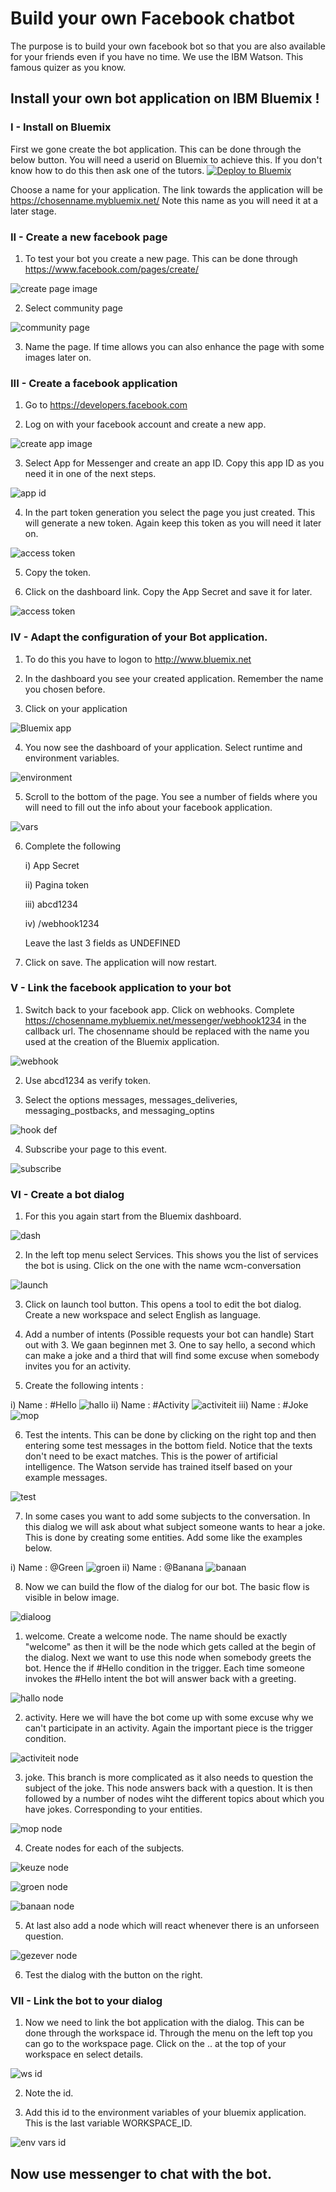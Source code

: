 # Build your own Facebook chatbot
The purpose is to build your own facebook bot so that you are also available for your friends even if you have no time. We use the IBM Watson. This famous quizer as you know.



## Install your own bot application on  IBM Bluemix !

### I - Install on Bluemix

  First we gone create the bot application. This can be done through the below button. You will need a userid on Bluemix to achieve this. If you don't know how to do this then ask one of the tutors.  [![Deploy to Bluemix](https://bluemix.net/deploy/button.png)](https://bluemix.net/deploy?repository=https://github.com/cattoire/Facebot)

  Choose a name for your application. The link towards the application will be https://chosenname.mybluemix.net/ Note this name as you will need it at a later stage.

### II - Create a new facebook page
  1. To test your bot you create a new page. This can be done through https://www.facebook.com/pages/create/

  ![create page image](readme_images/01_create_facebook_page.png)

  2. Select community page

  ![community page](readme_images/02_cause_or_community.png)

  3. Name the page. If time allows you can also enhance the page with some images later on.

### III - Create a facebook application
  1. Go to https://developers.facebook.com

  2. Log on with your facebook account and create a new app.

  ![create app image](readme_images/03_new_facebook_app.png)

  3. Select App for Messenger and create an app ID. Copy this app ID as you need it in one of the next steps.

  ![app id](readme_images/04_new_app_id.png)

  4. In the part token generation you select the page you just created. This will generate a new token. Again keep this token as you will need it later on.

  ![access token](readme_images/05_page_token.png)

  5. Copy the token.

  6. Click on the dashboard link. Copy the App Secret and save it for later.

  ![access token](readme_images/11_fb_app_secret.png)

### IV - Adapt the configuration of your Bot application.
  1. To do this you have to logon to http://www.bluemix.net

  2. In the dashboard you see your created application. Remember the name you chosen before.

  3. Click on your application

  ![Bluemix app](readme_images/08_BM_Application_dash.png)

  4. You now see the dashboard of your application. Select runtime and environment variables.

  ![environment](readme_images/09_Application_environment.png)

  5. Scroll to the bottom of the page. You see a number of fields where you will need to fill out the info about your facebook application.

  ![vars](readme_images/10_environment_variables.png)

  6. Complete the following

      i) App Secret

      ii) Pagina token

      iii) abcd1234

      iv) /webhook1234

      Leave the last 3 fields as UNDEFINED

  7. Click on save. The application will now restart.


### V - Link the facebook application to your bot
  1. Switch back to your facebook app. Click on webhooks. Complete https://chosenname.mybluemix.net/messenger/webhook1234 in the callback url. The chosenname should be replaced with the name you used at the creation of the Bluemix application.

   ![webhook](readme_images/06_webhooks.png)

  2. Use abcd1234 as verify token.

  3. Select the options messages, messages_deliveries, messaging_postbacks, and messaging_optins

  ![hook def](readme_images/07_webhook_def.png)

  4. Subscribe your page to this event.

  ![subscribe](readme_images/13_subscribe_page.png)


### VI - Create a bot dialog
  1. For this you again start from the Bluemix dashboard.

  ![dash](readme_images/14_bluemix_dashboard.png)

  2. In the left top menu select Services. This shows you the list of services the bot is using. Click on the one with the name wcm-conversation

  ![launch](readme_images/15_launch_conversation.png)

  3. Click on launch tool button. This opens a tool to edit the bot dialog. Create a new workspace and select English as language.

  4. Add a number of intents (Possible requests your bot can handle) Start out with 3. We gaan beginnen met 3. One to say hello, a second which can make a joke and a third that will find some excuse when somebody invites you for an activity.

  5. Create the following intents :

  i) Name : #Hello
        ![hallo](readme_images/16_hallo_intent.png)
  ii) Name : #Activity
        ![activiteit](readme_images/17_activiteit_intent.png)
  iii) Name : #Joke
        ![mop](readme_images/18_mop_intent.png)

  6. Test the intents. This can be done by clicking on the right top and then entering some test messages in the bottom field. Notice that the texts don't need to be exact matches. This is the power of artificial intelligence. The Watson servide has trained itself based on your example messages.

![test](readme_images/19_try_intent.png)

  7. In some cases you want to add some subjects to the conversation. In this dialog we will ask about what subject someone wants to hear a joke. This is done by creating some entities. Add some like the examples below.

  i) Name : @Green
        ![groen](readme_images/20_groen_entity.png)
  ii) Name : @Banana
        ![banaan](readme_images/21_banaan_entity.png)  

  8. Now we can build the flow of the dialog for our bot. The basic flow is visible in below image.

![dialoog](readme_images/22_dialog.png)

1. welcome. Create a welcome node. The name should be exactly "welcome" as then it will be the node which gets called at the begin of the dialog. Next we want to use this node when somebody greets the bot. Hence the if #Hello condition in the trigger. Each time someone invokes the #Hello intent the bot will answer back with a greeting.

![hallo node](readme_images/23_hallo_node.png)

2. activity. Here we will have the bot come up with some excuse why we can't participate in an activity. Again the important piece is the trigger condition.

![activiteit node](readme_images/24_activiteit_node.png)

3. joke. This branch is more complicated as it also needs to question the subject of the joke. This node answers back with a question. It is then followed by a number of nodes wiht the different topics about which you have jokes. Corresponding to your entities.

![mop node](readme_images/25_mop_node.png)

4. Create nodes for each of the subjects.

![keuze node](readme_images/26_mop_keuze.png)

![groen node](readme_images/27_groene_mop.png)

![banaan node](readme_images/28_banaan_mop.png)

5. At last also add a node which will react whenever there is an unforseen question.

![gezever node](readme_images/31_node_gezever.png)  

6. Test the dialog with the button on the right.

### VII - Link the bot to your dialog

  1.  Now we need to link the bot application with the dialog. This can be done through the workspace id. Through the menu on the left top you can go to the workspace page. Click on the .. at the top of your workspace en select details.

![ws id](readme_images/29_workspace_id.png)

  2. Note the id.

  3. Add this id to the environment variables of your bluemix application. This is the last variable WORKSPACE_ID.


![env vars id](readme_images/30_environment_workspace_id.png)




## Now use messenger to chat with the bot.
